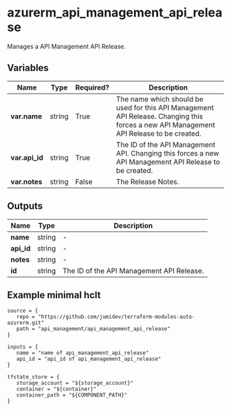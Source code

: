 # azurerm_api_management_api_release

Manages a API Management API Release.

## Variables

| Name | Type | Required? |  Description |
| ---- | ---- | --------- |  ----------- |
| **var.name** | string | True | The name which should be used for this API Management API Release. Changing this forces a new API Management API Release to be created. | 
| **var.api_id** | string | True | The ID of the API Management API. Changing this forces a new API Management API Release to be created. | 
| **var.notes** | string | False | The Release Notes. | 



## Outputs

| Name | Type | Description |
| ---- | ---- | --------- | 
| **name** | string  | - | 
| **api_id** | string  | - | 
| **notes** | string  | - | 
| **id** | string  | The ID of the API Management API Release. | 

## Example minimal hclt

```hcl
source = {
   repo = "https://github.com/jumidev/terraform-modules-auto-azurerm.git" 
   path = "api_management/api_management_api_release" 
}

inputs = {
   name = "name of api_management_api_release" 
   api_id = "api_id of api_management_api_release" 
}

tfstate_store = {
   storage_account = "${storage_account}" 
   container = "${container}" 
   container_path = "${COMPONENT_PATH}" 
}


```